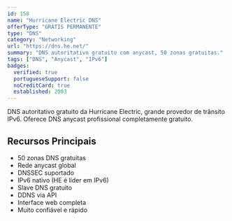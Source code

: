 ```yaml
---
id: 158
name: "Hurricane Electric DNS"
offerType: "GRÁTIS PERMANENTE"
type: "DNS"
category: "Networking"
url: "https://dns.he.net/"
summary: "DNS autoritativo gratuito com anycast, 50 zonas gratuitas."
tags: ["DNS", "Anycast", "IPv6"]
badges:
  verified: true
  portugueseSupport: false
  noCreditCard: true
  established: 2003
---
```


DNS autoritativo gratuito da Hurricane Electric, grande provedor de trânsito IPv6. Oferece DNS anycast profissional completamente gratuito.

## Recursos Principais

- 50 zonas DNS gratuitas
- Rede anycast global
- DNSSEC suportado
- IPv6 nativo (HE é líder em IPv6)
- Slave DNS gratuito
- DDNS via API
- Interface web completa
- Muito confiável e rápido
